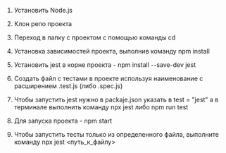 1. Установить Node.js<br> 

2. Клон репо  проекта <br> 

3. Переход в папку с проектом с помощью команды cd <br> 

4. Установка зависимостей проекта, выполнив команду npm install <br> 

5. Установить jest в корне проекта - npm install --save-dev jest <br> 

6. Создать файл с тестами в проекте используя наименование с расширением .test.js (либо .spec.js) <br> 

7. Чтобы запустить jest нужно в packaje.json  указать в test = "jest" а в терминале выполнить команду npx jest либо npm run test <br> 

8. Для запуска проекта -  npm start <br> 

9. Чтобы запустить тесты только из определенного файла, выполните команду npx jest <путь_к_файлу> <br> 